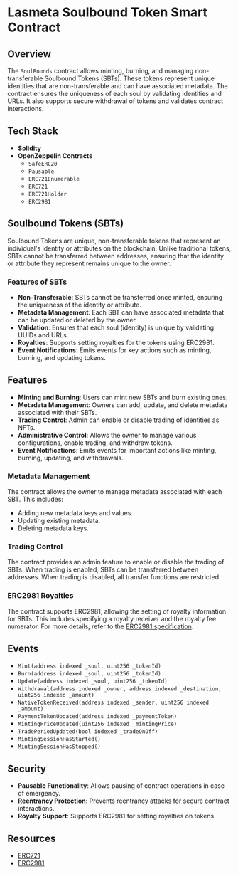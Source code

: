 # Lasmeta Soulbound Token Smart Contract

## Overview

The `SoulBounds` contract allows minting, burning, and managing non-transferable Soulbound Tokens (SBTs). These tokens represent unique identities that are non-transferable and can have associated metadata. The contract ensures the uniqueness of each soul by validating identities and URLs. It also supports secure withdrawal of tokens and validates contract interactions.

## Tech Stack

- **Solidity**
- **OpenZeppelin Contracts**
  - `SafeERC20`
  - `Pausable`
  - `ERC721Enumerable`
  - `ERC721`
  - `ERC721Holder`
  - `ERC2981`

## Soulbound Tokens (SBTs)

Soulbound Tokens are unique, non-transferable tokens that represent an individual's identity or attributes on the blockchain. Unlike traditional tokens, SBTs cannot be transferred between addresses, ensuring that the identity or attribute they represent remains unique to the owner.

### Features of SBTs

- **Non-Transferable**: SBTs cannot be transferred once minted, ensuring the uniqueness of the identity or attribute.
- **Metadata Management**: Each SBT can have associated metadata that can be updated or deleted by the owner.
- **Validation**: Ensures that each soul (identity) is unique by validating UUIDs and URLs.
- **Royalties**: Supports setting royalties for the tokens using ERC2981.
- **Event Notifications**: Emits events for key actions such as minting, burning, and updating tokens.

## Features

- **Minting and Burning**: Users can mint new SBTs and burn existing ones.
- **Metadata Management**: Owners can add, update, and delete metadata associated with their SBTs.
- **Trading Control**: Admin can enable or disable trading of identities as NFTs.
- **Administrative Control**: Allows the owner to manage various configurations, enable trading, and withdraw tokens.
- **Event Notifications**: Emits events for important actions like minting, burning, updating, and withdrawals.

### Metadata Management

The contract allows the owner to manage metadata associated with each SBT. This includes:

- Adding new metadata keys and values.
- Updating existing metadata.
- Deleting metadata keys.

### Trading Control

The contract provides an admin feature to enable or disable the trading of SBTs. When trading is enabled, SBTs can be transferred between addresses. When trading is disabled, all transfer functions are restricted.

### ERC2981 Royalties

The contract supports ERC2981, allowing the setting of royalty information for SBTs. This includes specifying a royalty receiver and the royalty fee numerator. For more details, refer to the [ERC2981 specification](https://eips.ethereum.org/EIPS/eip-2981).

## Events

- `Mint(address indexed _soul, uint256 _tokenId)`
- `Burn(address indexed _soul, uint256 _tokenId)`
- `Update(address indexed _soul, uint256 _tokenId)`
- `Withdrawal(address indexed _owner, address indexed _destination, uint256 indexed _amount)`
- `NativeTokenReceived(address indexed _sender, uint256 indexed _amount)`
- `PaymentTokenUpdated(address indexed _paymentToken)`
- `MintingPriceUpdated(uint256 indexed _mintingPrice)`
- `TradePeriodUpdated(bool indexed _tradeOnOff)`
- `MintingSessionHasStarted()`
- `MintingSessionHasStopped()`

## Security

- **Pausable Functionality**: Allows pausing of contract operations in case of emergency.
- **Reentrancy Protection**: Prevents reentrancy attacks for secure contract interactions.
- **Royalty Support**: Supports ERC2981 for setting royalties on tokens.

## Resources

- [ERC721](https://eips.ethereum.org/EIPS/eip-721)
- [ERC2981](https://eips.ethereum.org/EIPS/eip-2981)